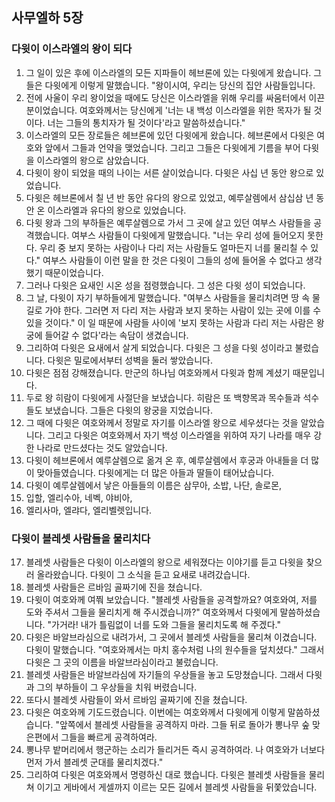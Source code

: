 ## 사무엘하 5장

### 다윗이 이스라엘의 왕이 되다
1. 그 일이 있은 후에 이스라엘의 모든 지파들이 헤브론에 있는 다윗에게 왔습니다. 그들은 다윗에게 이렇게 말했습니다. "왕이시여, 우리는 당신의 집안 사람들입니다.
2. 전에 사울이 우리 왕이었을 때에도 당신은 이스라엘을 위해 우리를 싸움터에서 이끈 분이었습니다. 여호와께서는 당신에게 '너는 내 백성 이스라엘을 위한 목자가 될 것이다. 너는 그들의 통치자가 될 것이다'라고 말씀하셨습니다."
3. 이스라엘의 모든 장로들은 헤브론에 있던 다윗에게 왔습니다. 헤브론에서 다윗은 여호와 앞에서 그들과 언약을 맺었습니다. 그리고 그들은 다윗에게 기름을 부어 다윗을 이스라엘의 왕으로 삼았습니다.
4. 다윗이 왕이 되었을 때의 나이는 서른 살이었습니다. 다윗은 사십 년 동안 왕으로 있었습니다.
5. 다윗은 헤브론에서 칠 년 반 동안 유다의 왕으로 있었고, 예루살렘에서 삼십삼 년 동안 온 이스라엘과 유다의 왕으로 있었습니다.
6. 다윗 왕과 그의 부하들은 예루살렘으로 가서 그 곳에 살고 있던 여부스 사람들을 공격했습니다. 여부스 사람들이 다윗에게 말했습니다. "너는 우리 성에 들어오지 못한다. 우리 중 보지 못하는 사람이나 다리 저는 사람들도 얼마든지 너를 물리칠 수 있다." 여부스 사람들이 이런 말을 한 것은 다윗이 그들의 성에 들어올 수 없다고 생각했기 때문이었습니다.
7. 그러나 다윗은 요새인 시온 성을 점령했습니다. 그 성은 다윗 성이 되었습니다.
8. 그 날, 다윗이 자기 부하들에게 말했습니다. "여부스 사람들을 물리치려면 땅 속 물길로 가야 한다. 그러면 저 다리 저는 사람과 보지 못하는 사람이 있는 곳에 이를 수 있을 것이다." 이 일 때문에 사람들 사이에 '보지 못하는 사람과 다리 저는 사람은 왕궁에 들어갈 수 없다'라는 속담이 생겼습니다.
9. 그리하여 다윗은 요새에서 살게 되었습니다. 다윗은 그 성을 다윗 성이라고 불렀습니다. 다윗은 밀로에서부터 성벽을 둘러 쌓았습니다.
10. 다윗은 점점 강해졌습니다. 만군의 하나님 여호와께서 다윗과 함께 계셨기 때문입니다.
11. 두로 왕 히람이 다윗에게 사절단을 보냈습니다. 히람은 또 백향목과 목수들과 석수들도 보냈습니다. 그들은 다윗의 왕궁을 지었습니다.
12. 그 때에 다윗은 여호와께서 정말로 자기를 이스라엘 왕으로 세우셨다는 것을 알았습니다. 그리고 다윗은 여호와께서 자기 백성 이스라엘을 위하여 자기 나라를 매우 강한 나라로 만드셨다는 것도 알았습니다.
13. 다윗이 헤브론에서 예루살렘으로 옮겨 온 후, 예루살렘에서 후궁과 아내들을 더 많이 맞아들였습니다. 다윗에게는 더 많은 아들과 딸들이 태어났습니다.
14. 다윗이 예루살렘에서 낳은 아들들의 이름은 삼무아, 소밥, 나단, 솔로몬,
15. 입할, 엘리수아, 네벡, 야비아,
16. 엘리사마, 엘랴다, 엘리벨렛입니다.
### 다윗이 블레셋 사람들을 물리치다
17. 블레셋 사람들은 다윗이 이스라엘의 왕으로 세워졌다는 이야기를 듣고 다윗을 찾으러 올라왔습니다. 다윗이 그 소식을 듣고 요새로 내려갔습니다.
18. 블레셋 사람들은 르바임 골짜기에 진을 쳤습니다.
19. 다윗이 여호와께 여쭤 보았습니다. "블레셋 사람들을 공격할까요? 여호와여, 저를 도와 주셔서 그들을 물리치게 해 주시겠습니까?" 여호와께서 다윗에게 말씀하셨습니다. "가거라! 내가 틀림없이 너를 도와 그들을 물리치도록 해 주겠다."
20. 다윗은 바알브라심으로 내려가서, 그 곳에서 블레셋 사람들을 물리쳐 이겼습니다. 다윗이 말했습니다. "여호와께서는 마치 홍수처럼 나의 원수들을 덮치셨다." 그래서 다윗은 그 곳의 이름을 바알브라심이라고 불렀습니다.
21. 블레셋 사람들은 바알브라심에 자기들의 우상들을 놓고 도망쳤습니다. 그래서 다윗과 그의 부하들이 그 우상들을 치워 버렸습니다.
22. 또다시 블레셋 사람들이 와서 르바임 골짜기에 진을 쳤습니다.
23. 다윗은 여호와께 기도드렸습니다. 이번에는 여호와께서 다윗에게 이렇게 말씀하셨습니다. "앞쪽에서 블레셋 사람들을 공격하지 마라. 그들 뒤로 돌아가 뽕나무 숲 맞은편에서 그들을 빠르게 공격하여라.
24. 뽕나무 밭머리에서 행군하는 소리가 들리거든 즉시 공격하여라. 나 여호와가 너보다 먼저 가서 블레셋 군대를 물리치겠다."
25. 그리하여 다윗은 여호와께서 명령하신 대로 했습니다. 다윗은 블레셋 사람들을 물리쳐 이기고 게바에서 게셀까지 이르는 모든 길에서 블레셋 사람들을 뒤쫓았습니다.